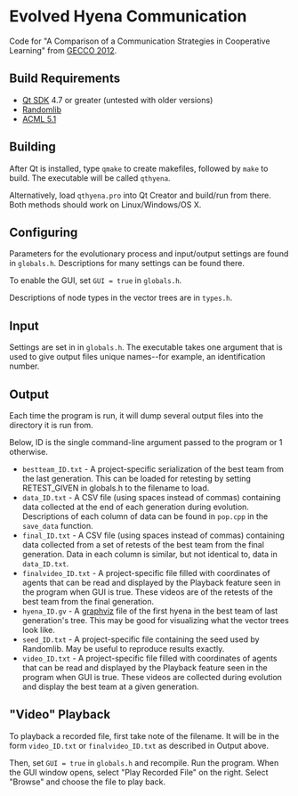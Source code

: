 Evolved Hyena Communication
====================================
Code for "A Comparison of a Communication Strategies in Cooperative Learning" from [GECCO 2012](http://www.sigevo.org/gecco-2012/).

Build Requirements
------------------------------------
* [Qt SDK](http://qt.nokia.com/products/) 4.7 or greater (untested with older versions)
* [Randomlib](http://randomlib.sourceforge.net/)
* [ACML 5.1](http://developer.amd.com/libraries/acml/)

Building
------------------------------------

After Qt is installed, type
`qmake`
to create makefiles, followed by
`make`
to build. The executable will be called
`qthyena`.

Alternatively, load `qthyena.pro` into Qt Creator and build/run from there.
Both methods should work on Linux/Windows/OS X.


Configuring
------------------------------------

Parameters for the evolutionary process and input/output settings are found in `globals.h`.
Descriptions for many settings can be found there.

To enable the GUI, set `GUI = true` in `globals.h`.

Descriptions of node types in the vector trees are in `types.h`.


Input
------------------------------------
Settings are set in in `globals.h`.
The executable takes one argument that is used to give output files unique names--for example, an identification number.


Output
------------------------------------
Each time the program is run, it will dump several output files into the directory it is run from.

Below, ID is the single command-line argument passed to the program or 1 otherwise.

* `bestteam_ID.txt` - A project-specific serialization of the best team from the last generation.  This can be loaded for retesting by setting RETEST_GIVEN in globals.h to the filename to load.
* `data_ID.txt` - A CSV file (using spaces instead of commas) containing data collected at the end of each generation during evolution.  Descriptions of each column of data can be found in `pop.cpp` in the `save_data` function.
* `final_ID.txt` - A CSV file (using spaces instead of commas) containing data collected from a set of retests of the best team from the final generation.  Data in each column is similar, but not identical to, data in `data_ID.txt`.
* `finalvideo_ID.txt` - A project-specific file filled with coordinates of agents that can be read and displayed by the Playback feature seen in the program when GUI is true.  These videos are of the retests of the best team from the final generation.
* `hyena_ID.gv` - A [graphviz](http://www.graphviz.org/) file of the first hyena in the best team of last generation's tree.  This may be good for visualizing what the vector trees look like.
* `seed_ID.txt` - A project-specific file containing the seed used by Randomlib.  May be useful to reproduce results exactly.
* `video_ID.txt` - A project-specific file filled with coordinates of agents that can be read and displayed by the Playback feature seen in the program when GUI is true.  These videos are collected during evolution and display the best team at a given generation.


"Video" Playback
------------------------------------
To playback a recorded file, first take note of the filename.
It will be in the form `video_ID.txt` or `finalvideo_ID.txt` as described in Output above.

Then, set `GUI = true` in `globals.h` and recompile.
Run the program.
When the GUI window opens, select "Play Recorded File" on the right.
Select "Browse" and choose the file to play back.

